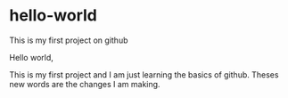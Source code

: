 # hello-world
This is my first project on github

Hello world,

This is my first project and I am just learning the basics of github.
Theses new words are the changes I am making.
